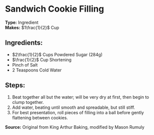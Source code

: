 # Sandwich Cookie Filling

**Type:** Ingredient\
**Makes:** $1\frac{1}{2}$ Cup

## Ingredients:
- $2\frac{1}{2}$ Cups Powdered Sugar (284g)
- $\frac{1}{2}$ Cup Shortening
- Pinch of Salt
- 2 Teaspoons Cold Water

## Steps:
1. Beat together all but the water; will be very dry at first, then begin to clump together.
2. Add water, beating until smooth and spreadable, but still stiff.
3. For best presentation, roll pieces of filling into a ball before gently flattening between cookies.

**Source:** Original from King Arthur Baking, modified by Mason Rumuly

